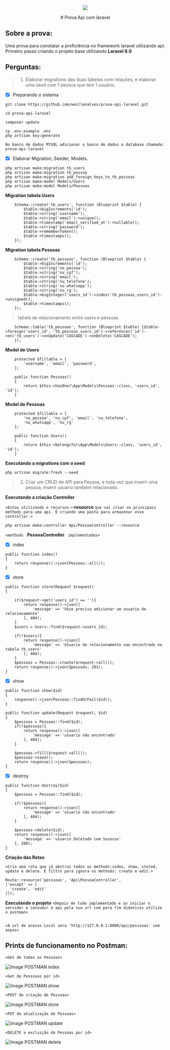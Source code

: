 <p align="center"><img src="https://laravel.com/assets/img/components/logo-laravel.svg"></p>
<p align="center"># Prova Api com laravel</p>

## Sobre a prova:

Uma prova para constatar a proficiência no framework laravel utilizando api.
Primeiro passo criando o projeto base utilizando **Laravel 6.0** 

## Perguntas:

> 1. Elaborar migrations das duas tabelas com relações, e elaborar uma seed com 1 pessoa que tem 1 usuário.

   - [x] Preparando o sistema
```
git clone https://github.com/wesllenalves/prova-api-laravel.git
```
```
cd prova-api-laravel
```
```
composer update
```
```
cp .env.example .env
php artisan key:generate
```
```
No banco de dados MYSQL adicionar o banco de dados a database chamada: prova-api-laravel
```


- [x] Elaborar Migration, Seeder, Models.

```
php artisan make:migration tb_users
php artisan make:migration tb_pessoa
php artisan make:migration add_foreign_keys_to_tb_pessoas
php artisan make:model Models/Users
php artisan make:model Models/Pessoas
```
__Migration tabela Users__

```
    Schema::create('tb_users', function (Blueprint $table) {
        $table->bigIncrements('id');
        $table->string('username');
        $table->string('email')->unique();
        $table->timestamp('email_verified_at')->nullable();
        $table->string('password');
        $table->rememberToken();
        $table->timestamps();
    });
```
__Migration tabela Pessoas__

```
    Schema::create('tb_pessoas', function (Blueprint $table) {
        $table->bigIncrements('id');
        $table->string('no_pessoa');
        $table->string('nu_cpf');
        $table->string('email');
        $table->string('nu_telefone');
        $table->string('nu_whatsapp');
        $table->string('nu_rg');
        $table->bigInteger('users_id')->index('tb_pessoas_users_id')->unsigned();
        $table->timestamps();
    });
```
> tabela de relacionamento entre users e pessoas
```
    Schema::table('tb_pessoas', function (Blueprint $table) {$table->foreign('users_id', 'tb_pessoas_users_id')->references('id')->on('tb_users')->onUpdate('CASCADE')->onDelete('CASCADE');
    });
```
__Model de Users__

```
    protected $fillable = [
        'username', 'email', 'password',
    ];

    public function Pessoas()
    {
        return $this->hasOne(\App\Models\Pessoas::class, 'users_id', 'id');
    }
```

__Model de Pessoas__

```
    protected $fillable = [
        'no_pessoa', 'nu_cpf', 'email', 'nu_telefone', 
        'nu_whatsapp', 'nu_rg'
    ];

    public function Users()
    {
        return $this->belongsTo(\App\Models\Users::class, 'users_id', 'id');
    }
```
__Executando a migrations com o seed__

```
php artisan migrate:fresh --seed
```


> 2. Criar um CRUD de API para Pessoa, e toda vez que inserir uma pessoa, inserir usuário também relacionado.

__Executando a criação Controller__

`<Estou utilizando o recursos` **--resource** `que vai criar os principais methods para uma api. É criando uma pasta para armazenar esse controller.>`

```
php artisan make:controller Api/PessoaController --resource
```
`<methods ` **PessoaController** ` implementados>`

- [x] index
```
public function index()
{           
    return response()->json(Pessoas::all());
}
```
- [x] store
```
public function store(Request $request)
{   

    if($request->get('users_id') == ''){
        return response()->json([
            'message' => 'Voce precisa adicionar um usuario de relacionamento'
        ], 404);
    }
    $users = Users::find($request->users_id);

    if(!$users){
        return response()->json([
            'message' => 'Usuario do relacionamento nao encontrado na tabela tb_users'
        ], 404);
    }
    $pessoas = Pessoas::create($request->all());
    return response()->json($pessoas, 201); 
}
```
- [x] show
```
public function show($id)
{
    response()->json(Pessoas::findOrFail($id));
}

public function update(Request $request, $id)
{
    $pessoas = Pessoas::find($id);
    if(!$pessoas){
        return response()->json([
            'message' => 'usuario não encontrado'
        ], 404);
    }

    $pessoas->fill($request->all());
    $pessoas->save();
    return response()->json($pessoas);
}
```
- [x] destroy
```
public function destroy($id)
{
    $pessoas = Pessoas::find($id);

    if(!$pessoas){
        return response()->json([
            'message' => 'usuario não encontrado'
        ], 404);
    }

    $pessoas->delete($id);
    return response()->json([
        'message' => 'usuario Deletado com Sucesso'
    ], 200);
}
```


__Criação das Rotas__

`<Crio uma rota que já abstrai todos os methods:index, show, stored, update e delete. É filtro para ignora os methods: create e edit.>`
```
Route::resource('pesssoas', 'Api\PessoaController', 
['except' => [
  'create', 'edit'
]]);
```

__Executando o projeto__
`<Depois de tudo implementado e so iniciar o servidor e consumir a api pela sua url com para fim didaticos utilize o postman>`
```php artisan serve
```
`<A url de acesso Local sera 'http://127.0.0.1:8000/api/pesssoas' sem aspas>`

## Prints de funcionamento no Postman:

`<Get de todas as Pessoas>`

![Image POSTMAN index](https://github.com/wesllenalves/prova-api-laravel/blob/master/get-capture-index.GIF)

`<Get de Pesssoas por id>`

![Image POSTMAN show](https://github.com/wesllenalves/prova-api-laravel/blob/master/get-capture-show.GIF)

`<POST de criação de Pessoas>`

![Image POSTMAN store](https://github.com/wesllenalves/prova-api-laravel/blob/master/get-capture-store.GIF)

`<PUT de atualização de Pessoas>`

![Image POSTMAN update](https://github.com/wesllenalves/prova-api-laravel/blob/master/get-capture-update.GIF)


`<DELETE a excluição da Pessoas por id>`

![Image POSTMAN delete](https://github.com/wesllenalves/prova-api-laravel/get-capture-delete.GIF)


